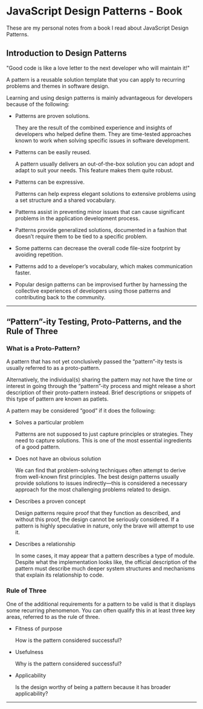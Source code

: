 
# JavaScript Design Patterns - Book

These are my personal notes from a book I read about JavaScript Design Patterns.

## Introduction to Design Patterns

"Good code is like a love letter to the next developer who will maintain it!"

A pattern is a reusable solution template that you can apply to recurring problems and themes in software design.

Learning and using design patterns is mainly advantageous for developers because of the following:

- Patterns are proven solutions.
    
    They are the result of the combined experience and insights of developers who helped define them. They are time-tested approaches known to work when solving specific issues in software development.

- Patterns can be easily reused.

    A pattern usually delivers an out-of-the-box solution you can adopt and adapt to suit your needs. This feature makes them quite robust.

- Patterns can be expressive.

    Patterns can help express elegant solutions to extensive problems using a set structure and a shared vocabulary.

- Patterns assist in preventing minor issues that can cause significant problems in the application development process.

- Patterns provide generalized solutions, documented in a fashion that doesn’t require them to be tied to a specific problem.

- Some patterns can decrease the overall code file-size footprint by avoiding repetition.

- Patterns add to a developer’s vocabulary, which makes communication faster.

- Popular design patterns can be improvised further by harnessing the collective experiences of developers using those patterns and contributing back to the community.

---

## “Pattern”-ity Testing, Proto-Patterns, and the Rule of Three

### What is a Proto-Pattern?
A pattern that has not yet conclusively passed the “pattern”-ity tests is usually referred to as a proto-pattern.

Alternatively, the individual(s) sharing the pattern may not have the time or interest in going through the “pattern”-ity process and might release a short description of their proto-pattern instead. Brief descriptions or snippets of this type of pattern are known as patlets.

A pattern may be considered “good” if it does the following:

- Solves a particular problem

    Patterns are not supposed to just capture principles or strategies. They need to capture solutions. This is one of the most essential ingredients of a good pattern.

- Does not have an obvious solution

    We can find that problem-solving techniques often attempt to derive from well-known first principles. The best design patterns usually provide solutions to issues indirectly—this is considered a necessary approach for the most challenging problems related to design.

- Describes a proven concept

    Design patterns require proof that they function as described, and without this proof, the design cannot be seriously considered. If a pattern is highly speculative in nature, only the brave will attempt to use it.

- Describes a relationship

    In some cases, it may appear that a pattern describes a type of module. Despite what the implementation looks like, the official description of the pattern must describe much deeper system structures and mechanisms that explain its relationship to code.

### Rule of Three

One of the additional requirements for a pattern to be valid is that it displays some recurring phenomenon. You can often qualify this in at least three key areas, referred to as the rule of three.

- Fitness of purpose

    How is the pattern considered successful?

- Usefulness

    Why is the pattern considered successful?

- Applicability

    Is the design worthy of being a pattern because it has broader applicability?

---
